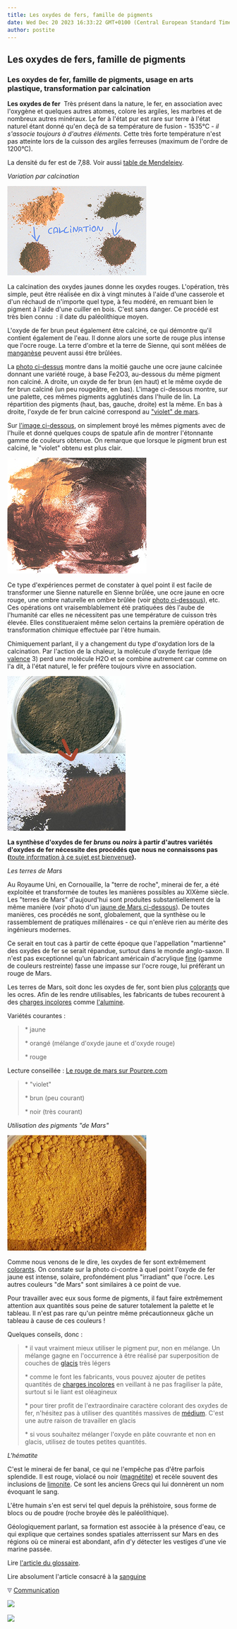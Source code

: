 ```yaml
---
title: Les oxydes de fers, famille de pigments
date: Wed Dec 20 2023 16:33:22 GMT+0100 (Central European Standard Time)
author: postite
---
```


## Les oxydes de fers, famille de pigments
### Les oxydes de fer, famille de pigments, usage en arts plastique, transformation par calcination
 **Les oxydes de fer**  Très présent dans la nature, le fer, en association avec l'oxygène et quelques autres atomes, colore les argiles, les marbres et de nombreux autres minéraux. Le fer à l'état pur est rare sur terre à l'état naturel étant donné qu'en deçà de sa température de fusion - 1535°C - _il s'associe toujours à d'autres éléments_. Cette très forte température n'est pas atteinte lors de la cuisson des argiles ferreuses (maximum de l'ordre de 1200°C).

La densité du fer est de 7,88. Voir aussi [table de Mendeleiev](annexe1.html#fe).

_Variation par calcination_

![](images/terrespuresetcalcineesversionweb.jpg)

La calcination des oxydes jaunes donne les oxydes rouges. L'opération, très simple, peut être réalisée en dix à vingt minutes à l'aide d'une casserole et d'un réchaud de n'importe quel type, à feu modéré, en remuant bien le pigment à l'aide d'une cuiller en bois. C'est sans danger. Ce procédé est très bien connu  : il date du paléolithique moyen.

L'oxyde de fer brun peut également être calciné, ce qui démontre qu'il contient également de l'eau. Il donne alors une sorte de rouge plus intense que l'ocre rouge. La terre d'ombre et la terre de Sienne, qui sont mêlées de [manganèse](annexe1.html#mn) peuvent aussi être brûlées.

La [photo ci-dessus](oxydesdefer.html#photopigments) montre dans la moitié gauche une ocre jaune calcinée donnant une variété rouge, à base Fe2O3, au-dessous du même pigment non calciné. A droite, un oxyde de fer brun (en haut) et le même oxyde de fer brun calciné (un peu rougeâtre, en bas). L'image ci-dessous montre, sur une palette, ces mêmes pigments agglutinés dans l'huile de lin. La répartition des pigments (haut, bas, gauche, droite) est la même. En bas à droite, l'oxyde de fer brun calciné correspond au ["violet" de mars](violetsetmauves.html#levioletdemars).

Sur [l'image ci-dessous](oxydesdefer.html#photopigmentslies), on simplement broyé les mêmes pigments avec de l'huile et donné quelques coups de spatule afin de montrer l'étonnante gamme de couleurs obtenue. On remarque que lorsque le pigment brun est calciné, le "violet" obtenu est plus clair.

![](images/terresliees.jpg)

Ce type d'expériences permet de constater à quel point il est facile de transformer une Sienne naturelle en Sienne brûlée, une ocre jaune en ocre rouge, une ombre naturelle en ombre brûlée (voir [photo ci-dessous](oxydesdefer.html#calcinationombres)), etc. Ces opérations ont vraisemblablement été pratiquées dès l'aube de l'humanité car elles ne nécessitent pas une température de cuisson très élevée. Elles constitueraient même selon certains la première opération de transformation chimique effectuée par l'être humain.

Chimiquement parlant, il y a changement du type d'oxydation lors de la calcination. Par l'action de la chaleur, la molécule d'oxyde ferrique (de [valence](valence.html) 3) perd une molécule H2O et se combine autrement car comme on l'a dit, à l'état naturel, le fer préfère toujours vivre en association.

![](images/calcinationombres.jpg)

**La synthèse d'oxydes de fer _bruns_ ou _noirs_ à partir d'autres variétés d'oxydes de fer nécessite des procédés que nous ne connaissons pas (**[toute information à ce sujet est bienvenue](ecrire.html)**).**

_Les terres de Mars_

Au Royaume Uni, en Cornouaille, la "terre de roche", minerai de fer, a été exploitée et transformée de toutes les manières possibles au XIXème siècle. Les "terres de Mars" d'aujourd'hui sont produites substantiellement de la même manière (voir photo d'un [jaune de Mars ci-dessous](oxydesdefer.html#oxydejaune)). De toutes manières, ces procédés ne sont, globalement, que la synthèse ou le rassemblement de pratiques millénaires - ce qui n'enlève rien au mérite des ingénieurs modernes.

Ce serait en tout cas à partir de cette époque que l'appellation "martienne" des oxydes de fer se serait répandue, surtout dans le monde anglo-saxon. Il n'est pas exceptionnel qu'un fabricant américain d'acrylique [fine](gammes.html) (gamme de couleurs restreinte) fasse une impasse sur l'ocre rouge, lui préférant un rouge de Mars.

Les terres de Mars, soit donc les oxydes de fer, sont bien plus [colorants](pigments.html#2facteurcolorant) que les ocres. Afin de les rendre utilisables, les fabricants de tubes recourent à des [charges incolores](chargesincolores.html) comme [l'alumine](alumine.html).

Variétés courantes :

> \* jaune
> 
> \* orangé (mélange d'oxyde jaune et d'oxyde rouge)
> 
> \* rouge

Lecture conseillée : [Le rouge de mars sur Pourpre.com](http://pourpre.com/chroma/dico.php?typ=fiche&&ent=marsrouge)

> \* "violet"
> 
> \* brun (peu courant)
> 
> \* noir (très courant)

_Utilisation des pigments "de Mars"_

![](images/oxydedeferjauneversionweb.jpg)

Comme nous venons de le dire, les oxydes de fer sont extrêmement [colorants](pigments.html#2facteurcolorant). On constate sur la photo ci-contre à quel point l'oxyde de fer jaune est intense, solaire, profondément plus "irradiant" que l'ocre. Les autres couleurs "de Mars" sont similaires à ce point de vue.

Pour travailler avec eux sous forme de pigments, il faut faire extrêmement attention aux quantités sous peine de saturer totalement la palette et le tableau. Il n'est pas rare qu'un peintre même précautionneux gâche un tableau à cause de ces couleurs !

Quelques conseils, donc :

> \* il vaut vraiment mieux utiliser le pigment pur, non en mélange. Un mélange gagne en l'occurrence à être réalisé par superposition de couches de [glacis](glacis.html) très légers
> 
> \* comme le font les fabricants, vous pouvez ajouter de petites quantités de [charges incolores](chargesincolores.html#lhydratedalumine) en veillant à ne pas fragiliser la pâte, surtout si le liant est oléagineux
> 
> \* pour tirer profit de l'extraordinaire caractère colorant des oxydes de fer, n'hésitez pas à utiliser des quantités massives de [médium](mediumsetvernis.html#lesmediums). C'est une autre raison de travailler en glacis
> 
> \* si vous souhaitez mélanger l'oxyde en pâte couvrante et non en glacis, utilisez de toutes petites quantités.

_L'hématite_

C'est le minerai de fer banal, ce qui ne l'empêche pas d'être parfois splendide. Il est rouge, violacé ou noir ([magnétite](magnetite.html)) et recèle souvent des inclusions de [limonite](limonite.html). Ce sont les anciens Grecs qui lui donnèrent un nom évoquant le sang.

L'être humain s'en est servi tel quel depuis la préhistoire, sous forme de blocs ou de poudre (roche broyée dès le paléolithique).

Géologiquement parlant, sa formation est associée à la présence d'eau, ce qui explique que certaines sondes spatiales atterrissent sur Mars en des régions où ce minerai est abondant, afin d'y détecter les vestiges d'une vie marine passée.

Lire [l'article du glossaire](hematite.html).

Lire absolument l'article consacré à la [sanguine](sanguine.html)



![](images/flechebas.gif) [Communication](http://www.artrealite.com/annonceurs.htm) 

[![](https://cbonvin.fr/sites/regie.artrealite.com/visuels/campagne1.png)](index-2.html#20131014)

![](https://cbonvin.fr/sites/regie.artrealite.com/visuels/campagne2.png)